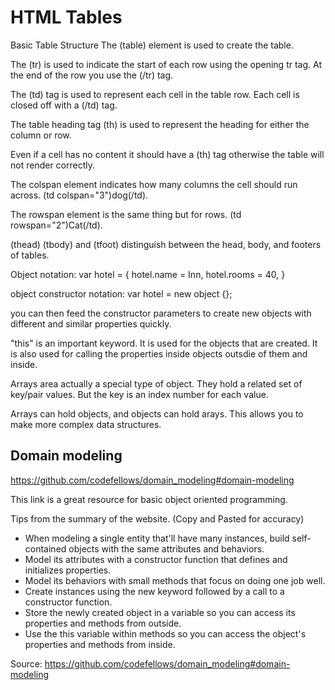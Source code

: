 # HTML Tables

Basic Table Structure
The (table) element is used to create the table. 

The (tr) is used to indicate the start of each row using the opening tr tag. At the end of the row you use the (/tr) tag. 

The (td) tag is used to represent each cell in the table row. Each cell is closed off with a (/td) tag.

The table heading tag (th) is used to represent the heading for either the column or row. 

Even if a cell has no content it should have a (th) tag otherwise the table will not render correctly. 

The colspan element indicates how many columns the cell should run across. (td colspan="3")dog(/td).

The rowspan element is the same thing but for rows. (td rowspan="2")Cat(/td).

(thead) (tbody) and (tfoot) distinguish between the head, body, and footers of tables. 

Object notation:
var hotel = {
hotel.name = Inn,
hotel.rooms = 40,
}

object constructor notation:
var hotel = new object {};

you can then feed the constructor parameters to create new objects with different and similar properties quickly. 

"this" is an important keyword. It is used for the objects that are created. It is also used for calling the properties inside objects outsdie of them and inside. 

Arrays area actually a special type of object. They hold a related set of key/pair values. But the key is an index number for each value. 

Arrays can hold objects, and objects can hold arays. This allows you to make more complex data structures. 


## Domain modeling

https://github.com/codefellows/domain_modeling#domain-modeling

This link is a great resource for basic object oriented programming. 

Tips from the summary of the website. (Copy and Pasted for accuracy) 

* When modeling a single entity that'll have many instances, build self-contained objects with the same attributes and behaviors.
* Model its attributes with a constructor function that defines and initializes properties.
* Model its behaviors with small methods that focus on doing one job well.
* Create instances using the new keyword followed by a call to a constructor function.
* Store the newly created object in a variable so you can access its properties and methods from outside.
* Use the this variable within methods so you can access the object's properties and methods from inside.

Source: https://github.com/codefellows/domain_modeling#domain-modeling

